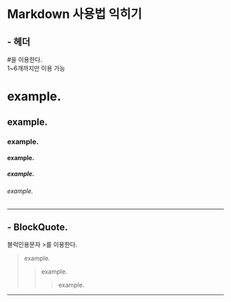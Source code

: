 # Markdown 사용법 익히기   
## - 헤더   
#을 이용한다.   
1~6개까지만 이용 가능   
# example.  
## example.  
### example.   
#### example.  
##### example.  
###### example.  
***
## - BlockQuote.  
블럭인용문자 >를 이용한다.   
> example.  
>   > example.  
>   >   > example.  
***
